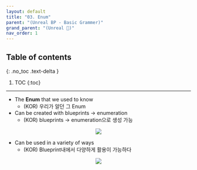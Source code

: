 ```yaml
---
layout: default
title: "03. Enum"
parent: "(Unreal BP - Basic Grammer)"
grand_parent: "(Unreal 🚀)"
nav_order: 1
---
```


## Table of contents
{: .no_toc .text-delta }

1. TOC
{:toc}

---

* The **Enum** that we used to know
  * (KOR) 우리가 알던 그 Enum
* Can be created with blueprints -> enumeration
  * (KOR) blueprints -> enumeration으로 생성 가능

<p align="center">
  <img src="https://taehyungs-programming-blog.github.io/blog/assets/images/unreal/bp-1/bp-1-3-1.png"/>
</p>

* Can be used in a variety of ways
  * (KOR) Blueprint내에서 다양하게 활용이 가능하다

<p align="center">
  <img src="https://taehyungs-programming-blog.github.io/blog/assets/images/unreal/bp-1/bp-1-3-2.png"/>
</p>